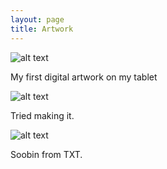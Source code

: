 ```yaml
---
layout: page
title: Artwork
---
```


![alt text](https://sunainapati.github.io/assets/flower.jpg)

My first digital artwork on my tablet 

![alt text](https://sunainapati.github.io/assets/lady.jpg)

Tried making it. 

![alt text](https://sunainapati.github.io/assets/soobin.jpg)

Soobin from TXT.

